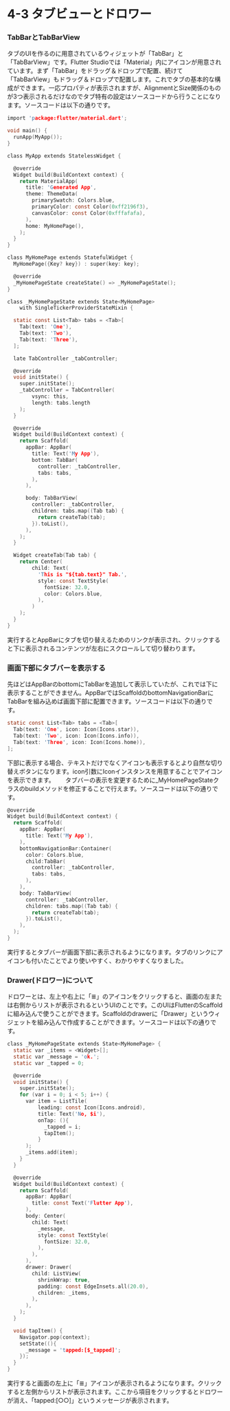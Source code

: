 # 4-3 タブビューとドロワー
### TabBarとTabBarView
タブのUIを作るのに用意されているウィジェットが「TabBar」と「TabBarView」です。Flutter Studioでは「Material」内にアイコンが用意されています。まず「TabBar」をドラッグ＆ドロップで配置、続けて「TabBarView」もドラッグ＆ドロップで配置します。これでタブの基本的な構成ができます。一応プロパティが表示されますが、AlignmentとSize関係のものが3つ表示されるだけなのでタブ特有の設定はソースコードから行うことになります。ソースコードは以下の通りです。
``` c
import 'package:flutter/material.dart';

void main() {
  runApp(MyApp());
}

class MyApp extends StatelessWidget {

  @override
  Widget build(BuildContext context) {
    return MaterialApp(
      title: 'Generated App',
      theme: ThemeData(
        primarySwatch: Colors.blue,
        primaryColor: const Color(0xff2196f3),
        canvasColor: const Color(0xfffafafa),
      ),
      home: MyHomePage(),
    );
  }
}

class MyHomePage extends StatefulWidget {
  MyHomePage({Key? key}) : super(key: key);

  @override
  _MyHomePageState createState() => _MyHomePageState();
}

class _MyHomePageState extends State<MyHomePage>
    with SingleTickerProviderStateMixin {

  static const List<Tab> tabs = <Tab>[
    Tab(text: 'One'),
    Tab(text: 'Two'),
    Tab(text: 'Three'),
  ];

  late TabController _tabController;

  @override
  void initState() {
    super.initState();
    _tabController = TabController(
        vsync: this,
        length: tabs.length
    );
  }

  @override
  Widget build(BuildContext context) {
    return Scaffold(
      appBar: AppBar(
        title: Text('My App'),
        bottom: TabBar(
          controller: _tabController,
          tabs: tabs,
        ),
      ),

      body: TabBarView(
        controller: _tabController,
        children: tabs.map((Tab tab) {
          return createTab(tab);
        }).toList(),
      ),
    );
  }

  Widget createTab(Tab tab) {
    return Center(
        child: Text(
          'This is "${tab.text}" Tab.',
          style: const TextStyle(
            fontSize: 32.0,
            color: Colors.blue,
          ),
        )
    );
  }
}
```
実行するとAppBarにタブを切り替えるためのリンクが表示され、クリックすると下に表示されるコンテンツが左右にスクロールして切り替わります。

### 画面下部にタブバーを表示する
先ほどはAppBarのbottomにTabBarを追加して表示していたが、これでは下に表示することができません。AppBarではScaffoldのbottomNavigationBarにTabBarを組み込めば画面下部に配置できます。ソースコードは以下の通りです。
``` c
static const List<Tab> tabs = <Tab>[
  Tab(text: 'One', icon: Icon(Icons.star)),
  Tab(text: 'Two', icon: Icon(Icons.info)),
  Tab(text: 'Three', icon: Icon(Icons.home)),
];
```
下部に表示する場合、テキストだけでなくアイコンも表示するとより自然な切り替えボタンになります。icon引数にIconインスタンスを用意することでアイコンを表示できます。　　
タブバーの表示を変更するために_MyHomePageStateクラスのbuildメソッドを修正することで行えます。ソースコードは以下の通りです。
``` c
@override
Widget build(BuildContext context) {
  return Scaffold(
    appBar: AppBar(
      title: Text('My App'),
    ),
    bottomNavigationBar:Container(
      color: Colors.blue,
      child:TabBar(
        controller: _tabController,
        tabs: tabs,
      ),
    ),
    body: TabBarView(
      controller: _tabController,
      children: tabs.map((Tab tab) {
        return createTab(tab);
      }).toList(),
    ),
  );
}
```
実行するとタブバーが画面下部に表示されるようになります。タブのリンクにアイコンも付いたことでより使いやすく、わかりやすくなりました。

### Drawer(ドロワー)について
ドロワーとは、左上や右上に「≣」のアイコンをクリックすると、画面の左または右側からリストが表示されるというUIのことです。このUIはFlutterのScaffoldに組み込んで使うことができます。Scaffoldのdrawerに「Drawer」というウィジェットを組み込んで作成することができます。ソースコードは以下の通りです。
``` c
class _MyHomePageState extends State<MyHomePage> {
  static var _items = <Widget>[];
  static var _message = 'ok.';
  static var _tapped = 0;

  @override
  void initState() {
    super.initState();
    for (var i = 0; i < 5; i++) {
      var item = ListTile(
          leading: const Icon(Icons.android),
          title: Text('No, $i'),
          onTap: (){
            _tapped = i;
            tapItem();
          }
      );
      _items.add(item);
    }
  }

  @override
  Widget build(BuildContext context) {
    return Scaffold(
      appBar: AppBar(
        title: const Text('Flutter App'),
      ),
      body: Center(
        child: Text(
          _message,
          style: const TextStyle(
            fontSize: 32.0,
          ),
        ),
      ),
      drawer: Drawer(
        child: ListView(
          shrinkWrap: true,
          padding: const EdgeInsets.all(20.0),
          children: _items,
        ),
      ),
    );
  }

  void tapItem() {
    Navigator.pop(context);
    setState((){
      _message = 'tapped:[$_tapped]';
    });
  }
}
```
実行すると画面の左上に「≣」アイコンが表示されるようになります。クリックすると左側からリストが表示されます。ここから項目をクリックするとドロワーが消え、「tapped:[○○]」というメッセージが表示されます。